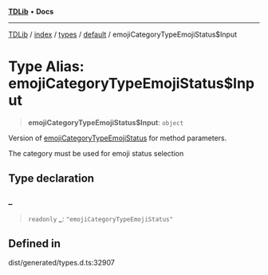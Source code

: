 [**TDLib**](../../../../../../README.md) • **Docs**

***

[TDLib](../../../../../../modules.md) / [index](../../../../../README.md) / [types](../../../README.md) / [default](../README.md) / emojiCategoryTypeEmojiStatus$Input

# Type Alias: emojiCategoryTypeEmojiStatus$Input

> **emojiCategoryTypeEmojiStatus$Input**: `object`

Version of [emojiCategoryTypeEmojiStatus](emojiCategoryTypeEmojiStatus.md) for method parameters.

The category must be used for emoji status selection

## Type declaration

### \_

> `readonly` **\_**: `"emojiCategoryTypeEmojiStatus"`

## Defined in

dist/generated/types.d.ts:32907
